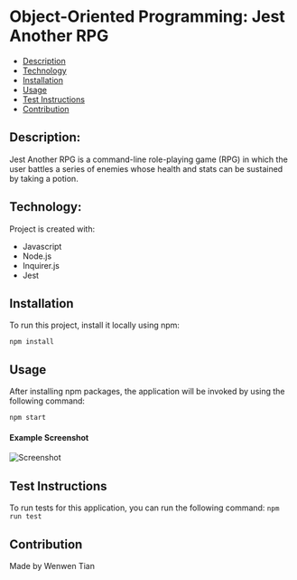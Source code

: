 # Object-Oriented Programming: Jest Another RPG

- [Description](#description)
- [Technology](#Technology)
- [Installation](#installation)
- [Usage](#usage)
- [Test Instructions](#test-instructions)
- [Contribution](#contribution)

## Description:

Jest Another RPG is a command-line role-playing game (RPG) in which the user battles a series of enemies whose health and stats can be sustained by taking a potion.

## Technology:

Project is created with:

- Javascript
- Node.js
- Inquirer.js
- Jest

## Installation

To run this project, install it locally using npm:

```
npm install
```

## Usage

After installing npm packages, the application will be invoked by using the following command:

```
npm start
```

#### Example Screenshot

![Screenshot](./assets/images/ET-1.png)

## Test Instructions

To run tests for this application, you can run the following command:
`npm run test`

## Contribution

Made by Wenwen Tian
